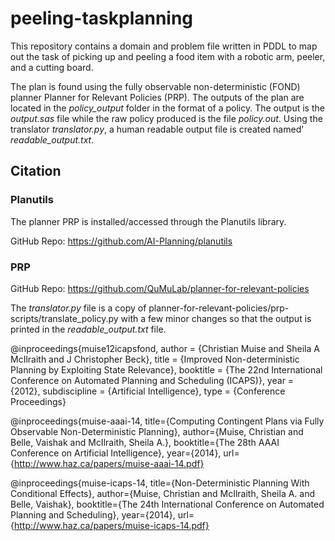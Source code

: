 # peeling-taskplanning

This repository contains a domain and problem file written in PDDL
to map out the task of picking up and peeling a food item with a
robotic arm, peeler, and a cutting board. 

The plan is found using the fully observable non-deterministic (FOND) planner
Planner for Relevant Policies (PRP). The outputs of the plan are located in the
_policy_output_ folder in the format of a policy. The output is the _output.sas_
file while the raw policy produced is the file _policy.out_. Using the 
translator _translator.py_, a human readable output file is created namedʼ
_readable_output.txt_.

## Citation
### Planutils
The planner PRP is installed/accessed through the Planutils library.

GitHub Repo: https://github.com/AI-Planning/planutils

### PRP
GitHub Repo: https://github.com/QuMuLab/planner-for-relevant-policies

The _translator.py_ file is a copy of planner-for-relevant-policies/prp-scripts/translate_policy.py 
with a few minor changes so that the output is printed in the _readable_output.txt_ file.

@inproceedings{muise12icapsfond,
  author = {Christian Muise and Sheila A McIlraith and J Christopher Beck},
  title = {Improved Non-deterministic Planning by Exploiting State Relevance},
  booktitle = {The 22nd International Conference on Automated Planning and Scheduling (ICAPS)},
  year = {2012},
  subdiscipline = {Artificial Intelligence},
  type = {Conference Proceedings}

@inproceedings{muise-aaai-14,
  title={Computing Contingent Plans via Fully Observable Non-Deterministic Planning},
  author={Muise, Christian and Belle, Vaishak and McIlraith, Sheila A.},
  booktitle={The 28th AAAI Conference on Artificial Intelligence},
  year={2014},
  url={http://www.haz.ca/papers/muise-aaai-14.pdf}

@inproceedings{muise-icaps-14,
  title={Non-Deterministic Planning With Conditional Effects},
  author={Muise, Christian and McIlraith, Sheila A. and Belle, Vaishak},
  booktitle={The 24th International Conference on Automated Planning and Scheduling},
  year={2014},
  url={http://www.haz.ca/papers/muise-icaps-14.pdf}
